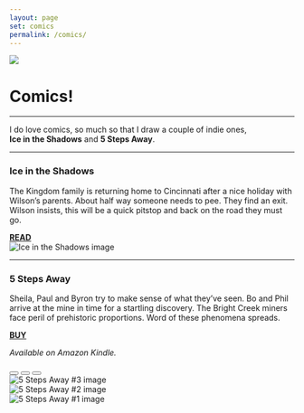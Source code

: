 ```yaml
---
layout: page
set: comics
permalink: /comics/
---
```


  <div class="row g-0 row-cols-1 row-cols-lg-3">
    <div class="col-lg-4 bd-home-thumbs">
        <p class="p-lg-4 pt-0 m-lg-4 mt-0 text-center">
        <img src="../images/v3/my_wolvie.jpg" class="img-fluid img-sidebar">
        </p>
    </div>
    <div class="col-lg-7">
    <div class="chat">
    <h1>Comics!</h1>
    <hr class="order-hr">
    <p>I do love comics, so much so that I draw a couple of indie ones,<br> <strong>Ice in the Shadows</strong> and <strong>5 Steps Away</strong>.</p>
    <hr class="mt-4">
    <div class="row">
        <div class="col-12 col-lg-5">
          <h3>Ice in the Shadows</h3>
          <p>The Kingdom family is returning home to Cincinnati after a nice holiday with Wilson&rsquo;s parents. About half way someone needs to pee. They find an exit. Wilson insists, this will be a quick pitstop and back on the road they must go.</p>
          <a href="{{ "ice/ice-1.html" | prepend: site.baseurl }}" class="button-bd me-3 mb-3"><strong>READ</strong></a>
        </div>
        <div class="col-12 col-lg-7 mb-4">
          <img src="{{ "/images/v3/ice/ice-cover.jpg" | prepend: site.baseurl }}" alt="Ice in the Shadows image" class="img-fluid">
        </div>
      </div>
          <hr class="mt-3">
    <div class="row">
        <div class="col-12 col-lg-5">
          <h3>5 Steps Away</h3>
          <p>Sheila, Paul and Byron try to make sense of what they&rsquo;ve seen. Bo and Phil arrive at the mine in time for a startling discovery. The Bright Creek miners face peril of prehistoric proportions. Word of these phenomena spreads.</p>
          <a href="https://www.amazon.com/gp/product/B09L2KFYTY" class="button-bd me-3" target="_blank"><strong>BUY</strong></a>
          <p class="mb-3 fs-6"><em>Available on Amazon Kindle.</em></p>
        </div>
        <div class="col-12 col-lg-7">
<div id="carouselExampleIndicators" class="carousel slide" data-bs-ride="carousel">
  <div class="carousel-indicators">
    <button type="button" data-bs-target="#carouselExampleIndicators" data-bs-slide-to="0" class="active" aria-current="true" aria-label="Slide 1"></button>
    <button type="button" data-bs-target="#carouselExampleIndicators" data-bs-slide-to="1" aria-label="Slide 2"></button>
    <button type="button" data-bs-target="#carouselExampleIndicators" data-bs-slide-to="2" aria-label="Slide 3"></button>
  </div>
            <div class="carousel-inner">
              <div class="carousel-item active">
                  <img src="{{ "/images/v3/ice/5-steps-away-cover-3.jpg" | prepend: site.baseurl }}" alt="5 Steps Away #3 image" class="img-fluid d-block w-100">
              </div>
              <div class="carousel-item">
                  <img src="{{ "/images/v3/ice/5-steps-away-cover-2.jpg" | prepend: site.baseurl }}" alt="5 Steps Away #2 image" class="img-fluid d-block w-100">
              </div>
              <div class="carousel-item">
                  <img src="{{ "/images/v3/ice/5-steps-away-cover-1.jpg" | prepend: site.baseurl }}" alt="5 Steps Away #1 image" class="img-fluid d-block w-100">
              </div>
            </div>
          </div>
        </div>
      </div>
  </div>
</div>